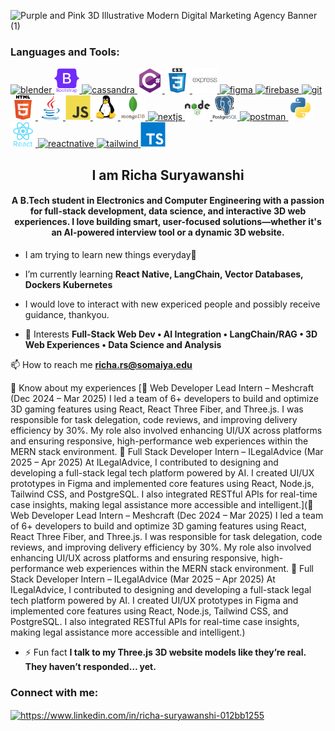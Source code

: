 ![Purple and Pink 3D Illustrative Modern Digital Marketing Agency Banner (1)](https://github.com/user-attachments/assets/48fe34fc-8008-401c-bc45-4579d76d0300)

<h3 align="left">Languages and Tools:</h3>
<p align="left"> <a href="https://www.blender.org/" target="_blank" rel="noreferrer"> <img src="https://download.blender.org/branding/community/blender_community_badge_white.svg" alt="blender" width="40" height="40"/> </a> <a href="https://getbootstrap.com" target="_blank" rel="noreferrer"> <img src="https://raw.githubusercontent.com/devicons/devicon/master/icons/bootstrap/bootstrap-plain-wordmark.svg" alt="bootstrap" width="40" height="40"/> </a> <a href="https://cassandra.apache.org/" target="_blank" rel="noreferrer"> <img src="https://www.vectorlogo.zone/logos/apache_cassandra/apache_cassandra-icon.svg" alt="cassandra" width="40" height="40"/> </a> <a href="https://www.w3schools.com/cs/" target="_blank" rel="noreferrer"> <img src="https://raw.githubusercontent.com/devicons/devicon/master/icons/csharp/csharp-original.svg" alt="csharp" width="40" height="40"/> </a> <a href="https://www.w3schools.com/css/" target="_blank" rel="noreferrer"> <img src="https://raw.githubusercontent.com/devicons/devicon/master/icons/css3/css3-original-wordmark.svg" alt="css3" width="40" height="40"/> </a> <a href="https://expressjs.com" target="_blank" rel="noreferrer"> <img src="https://raw.githubusercontent.com/devicons/devicon/master/icons/express/express-original-wordmark.svg" alt="express" width="40" height="40"/> </a> <a href="https://www.figma.com/" target="_blank" rel="noreferrer"> <img src="https://www.vectorlogo.zone/logos/figma/figma-icon.svg" alt="figma" width="40" height="40"/> </a> <a href="https://firebase.google.com/" target="_blank" rel="noreferrer"> <img src="https://www.vectorlogo.zone/logos/firebase/firebase-icon.svg" alt="firebase" width="40" height="40"/> </a> <a href="https://git-scm.com/" target="_blank" rel="noreferrer"> <img src="https://www.vectorlogo.zone/logos/git-scm/git-scm-icon.svg" alt="git" width="40" height="40"/> </a> <a href="https://www.w3.org/html/" target="_blank" rel="noreferrer"> <img src="https://raw.githubusercontent.com/devicons/devicon/master/icons/html5/html5-original-wordmark.svg" alt="html5" width="40" height="40"/> </a> <a href="https://www.java.com" target="_blank" rel="noreferrer"> <img src="https://raw.githubusercontent.com/devicons/devicon/master/icons/java/java-original.svg" alt="java" width="40" height="40"/> </a> <a href="https://developer.mozilla.org/en-US/docs/Web/JavaScript" target="_blank" rel="noreferrer"> <img src="https://raw.githubusercontent.com/devicons/devicon/master/icons/javascript/javascript-original.svg" alt="javascript" width="40" height="40"/> </a> <a href="https://www.linux.org/" target="_blank" rel="noreferrer"> <img src="https://raw.githubusercontent.com/devicons/devicon/master/icons/linux/linux-original.svg" alt="linux" width="40" height="40"/> </a> <a href="https://www.mongodb.com/" target="_blank" rel="noreferrer"> <img src="https://raw.githubusercontent.com/devicons/devicon/master/icons/mongodb/mongodb-original-wordmark.svg" alt="mongodb" width="40" height="40"/> </a> <a href="https://nextjs.org/" target="_blank" rel="noreferrer"> <img src="https://cdn.worldvectorlogo.com/logos/nextjs-2.svg" alt="nextjs" width="40" height="40"/> </a> <a href="https://nodejs.org" target="_blank" rel="noreferrer"> <img src="https://raw.githubusercontent.com/devicons/devicon/master/icons/nodejs/nodejs-original-wordmark.svg" alt="nodejs" width="40" height="40"/> </a> <a href="https://www.postgresql.org" target="_blank" rel="noreferrer"> <img src="https://raw.githubusercontent.com/devicons/devicon/master/icons/postgresql/postgresql-original-wordmark.svg" alt="postgresql" width="40" height="40"/> </a> <a href="https://postman.com" target="_blank" rel="noreferrer"> <img src="https://www.vectorlogo.zone/logos/getpostman/getpostman-icon.svg" alt="postman" width="40" height="40"/> </a> <a href="https://www.python.org" target="_blank" rel="noreferrer"> <img src="https://raw.githubusercontent.com/devicons/devicon/master/icons/python/python-original.svg" alt="python" width="40" height="40"/> </a> <a href="https://reactjs.org/" target="_blank" rel="noreferrer"> <img src="https://raw.githubusercontent.com/devicons/devicon/master/icons/react/react-original-wordmark.svg" alt="react" width="40" height="40"/> </a> <a href="https://reactnative.dev/" target="_blank" rel="noreferrer"> <img src="https://reactnative.dev/img/header_logo.svg" alt="reactnative" width="40" height="40"/> </a> <a href="https://tailwindcss.com/" target="_blank" rel="noreferrer"> <img src="https://www.vectorlogo.zone/logos/tailwindcss/tailwindcss-icon.svg" alt="tailwind" width="40" height="40"/> </a> <a href="https://www.typescriptlang.org/" target="_blank" rel="noreferrer"> <img src="https://raw.githubusercontent.com/devicons/devicon/master/icons/typescript/typescript-original.svg" alt="typescript" width="40" height="40"/> </a> </p>

<h2 align="center">I am Richa Suryawanshi</h2>
<h4 align="center">A B.Tech student in Electronics and Computer Engineering with a passion for full-stack development, data science, and interactive 3D web experiences. I love building smart, user-focused solutions—whether it's an AI-powered interview tool or a dynamic 3D website.</h4>

- I am trying to learn new things everyday🌱

- I’m currently learning **React Native, LangChain, Vector Databases, Dockers Kubernetes**

- I would love to interact with new expericed people and possibly receive guidance, thankyou.
  
- 🧠 Interests **Full-Stack Web Dev • AI Integration • LangChain/RAG • 3D Web Experiences • Data Science and Analysis**

📫 How to reach me **richa.rs@somaiya.edu**

📄 Know about my experiences [💼 Web Developer Lead Intern – Meshcraft (Dec 2024 – Mar 2025) I led a team of 6+ developers to build and optimize 3D gaming features using React, React Three Fiber, and Three.js. I was responsible for task delegation, code reviews, and improving delivery efficiency by 30%. My role also involved enhancing UI/UX across platforms and ensuring responsive, high-performance web experiences within the MERN stack environment. 💼 Full Stack Developer Intern – ILegalAdvice (Mar 2025 – Apr 2025) At ILegalAdvice, I contributed to designing and developing a full-stack legal tech platform powered by AI. I created UI/UX prototypes in Figma and implemented core features using React, Node.js, Tailwind CSS, and PostgreSQL. I also integrated RESTful APIs for real-time case insights, making legal assistance more accessible and intelligent.](💼 Web Developer Lead Intern – Meshcraft (Dec 2024 – Mar 2025) I led a team of 6+ developers to build and optimize 3D gaming features using React, React Three Fiber, and Three.js. I was responsible for task delegation, code reviews, and improving delivery efficiency by 30%. My role also involved enhancing UI/UX across platforms and ensuring responsive, high-performance web experiences within the MERN stack environment. 💼 Full Stack Developer Intern – ILegalAdvice (Mar 2025 – Apr 2025) At ILegalAdvice, I contributed to designing and developing a full-stack legal tech platform powered by AI. I created UI/UX prototypes in Figma and implemented core features using React, Node.js, Tailwind CSS, and PostgreSQL. I also integrated RESTful APIs for real-time case insights, making legal assistance more accessible and intelligent.)

- ⚡ Fun fact **I talk to my Three.js 3D website models like they’re real. They haven’t responded… yet.**

<h3 align="left">Connect with me:</h3>
<p align="left">
<a href="https://linkedin.com/in/https://www.linkedin.com/in/richa-suryawanshi-012bb1255" target="blank"><img align="center" src="https://raw.githubusercontent.com/rahuldkjain/github-profile-readme-generator/master/src/images/icons/Social/linked-in-alt.svg" alt="https://www.linkedin.com/in/richa-suryawanshi-012bb1255" height="30" width="40" /></a>
</p>

